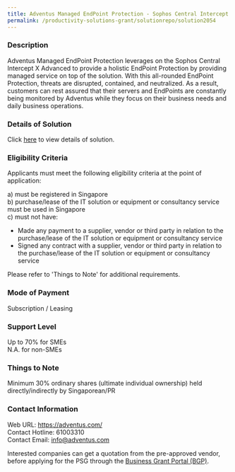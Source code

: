 ```yaml
---
title: Adventus Managed EndPoint Protection - Sophos Central Intercept X Advanced (25 Units)
permalink: /productivity-solutions-grant/solutionrepo/solution2054
---
```


### Description

Adventus Managed EndPoint Protection leverages on the Sophos Central Intercept X Advanced to provide a holistic EndPoint Protection by providing managed service on top of the solution.
With this all-rounded EndPoint Protection, threats are disrupted, contained, and neutralized. As a result, customers can rest assured that their servers and EndPoints are constantly being monitored by Adventus while they focus on their business needs and daily business operations.

### Details of Solution

Click <a href='https://www.gobusiness.gov.sg/images/psg/Adventus20200491_Desensitised_Annex_3(002).pdf_Part_2.pdf' target='_blank' rel='noopener'>here</a> to view details of solution.

### Eligibility Criteria

Applicants must meet the following eligibility criteria at the point of application:

a) must be registered in Singapore <br>
b) purchase/lease of the IT solution or equipment or consultancy service must be used in Singapore <br>
c) must not have:
- Made any payment to a supplier, vendor or third party in relation to the purchase/lease of the IT solution or equipment or consultancy service
- Signed any contract with a supplier, vendor or third party in relation to the purchase/lease of the IT solution or equipment or consultancy service

Please refer to 'Things to Note' for additional requirements.

### Mode of Payment
Subscription / Leasing

### Support Level
Up to 70% for SMEs <br>
N.A. for non-SMEs

### Things to Note
Minimum 30% ordinary shares (ultimate individual ownership) held directly/indirectly by Singaporean/PR

### Contact Information
Web URL: https://adventus.com/ <br>Contact Hotline: 61003310 <br>Contact Email: info@adventus.com<br>

Interested companies can get a quotation from the pre-approved vendor, before applying for the PSG through the <a target='_blank' rel='noopener' href='https://www.businessgrants.gov.sg/'>Business Grant Portal (BGP)</a>.
